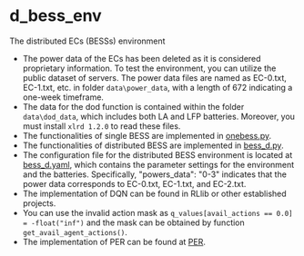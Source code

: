 # d_bess_env
The distributed ECs (BESSs) environment
* The power data of the ECs has been deleted as it is considered proprietary information. To test the environment, you can utilize the public dataset of servers. The power data files are named as EC-0.txt, EC-1.txt, etc. in folder `data\power_data`, with a length of 672 indicating a one-week timeframe.
* The data for the dod function is contained within the folder `data\dod_data`, which includes both LA and LFP batteries. Moreover, you must install `xlrd 1.2.0` to read these files.
* The functionalities of single BESS are implemented in [onebess.py](d_bess_env/env/onebess.py).
* The functionalities of distributed BESS are implemented in [bess_d.py](d_bess_env/env/bess_d.py).
* The configuration file for the distributed BESS environment is located at [bess_d.yaml](d_bess_env/env/config/bess_d.yaml), which contains the parameter settings for the environment and the batteries. Specifically, "powers_data": "0-3" indicates that the power data corresponds to EC-0.txt, EC-1.txt, and EC-2.txt.
* The implementation of DQN can be found in RLlib or other established projects.
* You can use the invalid action mask as `q_values[avail_actions == 0.0] = -float("inf")` and the mask can be obtained by function `get_avail_agent_actions()`.
* The implementation of PER can be found at [PER](https://github.com/MorvanZhou/Reinforcement-learning-with-tensorflow/blob/master/contents/5.2_Prioritized_Replay_DQN/RL_brain.py).
  
